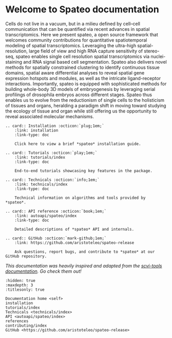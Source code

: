# Welcome to Spateo documentation

Cells do not live in a vacuum, but in a milieu defined by cell–cell
communication that can be quantified via recent advances in spatial
transcriptomics. Here we present spateo, a open source framework that
welcomes community contributions for quantitative spatiotemporal
modeling of spatial transcriptomics. Leveraging the ultra-high
spatial-resolution, large field of view and high RNA capture sensitivity
of stereo-seq, spateo enables single cell resolution spatial
transcriptomics via nuclei-staining and RNA signal based cell
segmentation. Spateo also delivers novel methods for spatially
constrained clustering to identify continuous tissue domains, spatial
aware differential analyses to reveal spatial gene expression hotspots
and modules, as well as the intricate ligand-receptor interactions.
Importantly, spateo is equipped with sophisticated methods for building
whole-body 3D models of embryogenesis by leveraging serial profilings of
drosophila embryos across different stages. Spateo thus enables us to
evolve from the reductionism of single cells to the holisticism of
tissues and organs, heralding a paradigm shift in moving toward studying
the ecology of tissue and organ while still offering us the opportunity
to reveal associated molecular mechanisms.

```{eval-rst}
.. card:: Installation :octicon:`plug;1em;`
    :link: installation
    :link-type: doc

    Click here to view a brief *spateo* installation guide.
```

```{eval-rst}
.. card:: Tutorials :octicon:`play;1em;`
    :link: tutorials/index
    :link-type: doc

    End-to-end tutorials showcasing key features in the package.
```

```{eval-rst}
.. card:: Technicals :octicon:`info;1em;`
    :link: technicals/index
    :link-type: doc

    Technical information on algorithms and tools provided by *spateo*.
```

```{eval-rst}
.. card:: API reference :octicon:`book;1em;`
    :link: autoapi/spateo/index
    :link-type: doc

    Detailed descriptions of *spateo* API and internals.
```

```{eval-rst}
.. card:: GitHub :octicon:`mark-github;1em;`
    :link: https://github.com/aristoteleo/spateo-release

    Ask questions, report bugs, and contribute to *spateo* at our GitHub repository.
```

*This documentation was heavily inspired and adapted from the [scvi-tools documentation](https://docs.scvi-tools.org/en/stable/). Go check them out!*

```{toctree}
:hidden: true
:maxdepth: 3
:titlesonly: true

Documentation home <self>
installation
tutorials/index
Technicals <technicals/index>
API <autoapi/spateo/index>
references
contributing/index
GitHub <https://github.com/aristoteleo/spateo-release>
```
